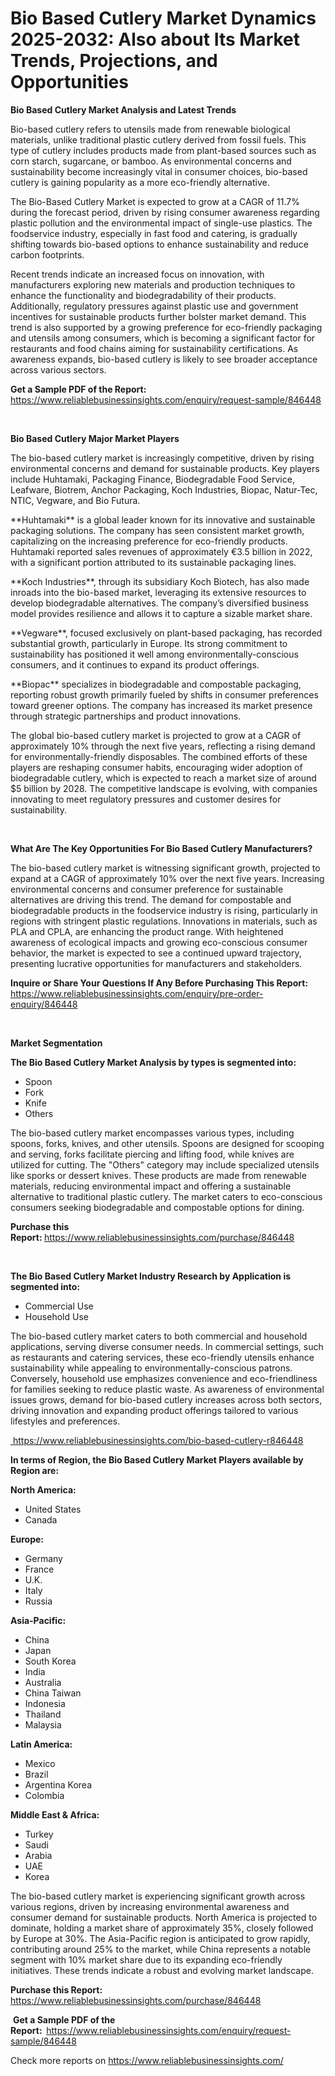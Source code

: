 <p><h1>Bio Based Cutlery Market Dynamics 2025-2032: Also about Its Market Trends, Projections, and Opportunities</h1></p><p><strong>Bio Based Cutlery Market Analysis and Latest Trends</strong></p>
<p><p>Bio-based cutlery refers to utensils made from renewable biological materials, unlike traditional plastic cutlery derived from fossil fuels. This type of cutlery includes products made from plant-based sources such as corn starch, sugarcane, or bamboo. As environmental concerns and sustainability become increasingly vital in consumer choices, bio-based cutlery is gaining popularity as a more eco-friendly alternative.</p><p>The Bio-Based Cutlery Market is expected to grow at a CAGR of 11.7% during the forecast period, driven by rising consumer awareness regarding plastic pollution and the environmental impact of single-use plastics. The foodservice industry, especially in fast food and catering, is gradually shifting towards bio-based options to enhance sustainability and reduce carbon footprints.</p><p>Recent trends indicate an increased focus on innovation, with manufacturers exploring new materials and production techniques to enhance the functionality and biodegradability of their products. Additionally, regulatory pressures against plastic use and government incentives for sustainable products further bolster market demand. This trend is also supported by a growing preference for eco-friendly packaging and utensils among consumers, which is becoming a significant factor for restaurants and food chains aiming for sustainability certifications. As awareness expands, bio-based cutlery is likely to see broader acceptance across various sectors.</p></p>
<p><strong>Get a Sample PDF of the Report:&nbsp;</strong> <a href="https://www.reliablebusinessinsights.com/enquiry/request-sample/846448?utm_campaign=3383&utm_medium=2&utm_source=Github&utm_content=ia&utm_term=04042025&utm_id=bio-based-cutlery">https://www.reliablebusinessinsights.com/enquiry/request-sample/846448</a></p>
<p>&nbsp;</p>
<p><strong>Bio Based Cutlery Major Market Players</strong></p>
<p><p>The bio-based cutlery market is increasingly competitive, driven by rising environmental concerns and demand for sustainable products. Key players include Huhtamaki, Packaging Finance, Biodegradable Food Service, Leafware, Biotrem, Anchor Packaging, Koch Industries, Biopac, Natur-Tec, NTIC, Vegware, and Bio Futura.</p><p>**Huhtamaki** is a global leader known for its innovative and sustainable packaging solutions. The company has seen consistent market growth, capitalizing on the increasing preference for eco-friendly products. Huhtamaki reported sales revenues of approximately €3.5 billion in 2022, with a significant portion attributed to its sustainable packaging lines.</p><p>**Koch Industries**, through its subsidiary Koch Biotech, has also made inroads into the bio-based market, leveraging its extensive resources to develop biodegradable alternatives. The company’s diversified business model provides resilience and allows it to capture a sizable market share.</p><p>**Vegware**, focused exclusively on plant-based packaging, has recorded substantial growth, particularly in Europe. Its strong commitment to sustainability has positioned it well among environmentally-conscious consumers, and it continues to expand its product offerings.</p><p>**Biopac** specializes in biodegradable and compostable packaging, reporting robust growth primarily fueled by shifts in consumer preferences toward greener options. The company has increased its market presence through strategic partnerships and product innovations.</p><p>The global bio-based cutlery market is projected to grow at a CAGR of approximately 10% through the next five years, reflecting a rising demand for environmentally-friendly disposables. The combined efforts of these players are reshaping consumer habits, encouraging wider adoption of biodegradable cutlery, which is expected to reach a market size of around $5 billion by 2028. The competitive landscape is evolving, with companies innovating to meet regulatory pressures and customer desires for sustainability.</p></p>
<p>&nbsp;</p>
<p><strong>What Are The Key Opportunities For Bio Based Cutlery Manufacturers?</strong></p>
<p><p>The bio-based cutlery market is witnessing significant growth, projected to expand at a CAGR of approximately 10% over the next five years. Increasing environmental concerns and consumer preference for sustainable alternatives are driving this trend. The demand for compostable and biodegradable products in the foodservice industry is rising, particularly in regions with stringent plastic regulations. Innovations in materials, such as PLA and CPLA, are enhancing the product range. With heightened awareness of ecological impacts and growing eco-conscious consumer behavior, the market is expected to see a continued upward trajectory, presenting lucrative opportunities for manufacturers and stakeholders.</p></p>
<p><strong>Inquire or Share Your Questions If Any Before Purchasing This Report:</strong> <a href="https://www.reliablebusinessinsights.com/enquiry/pre-order-enquiry/846448?utm_campaign=3383&utm_medium=2&utm_source=Github&utm_content=ia&utm_term=04042025&utm_id=bio-based-cutlery">https://www.reliablebusinessinsights.com/enquiry/pre-order-enquiry/846448</a></p>
<p>&nbsp;</p>
<p><strong>Market Segmentation</strong></p>
<p><strong>The Bio Based Cutlery Market Analysis by types is segmented into:</strong></p>
<p><ul><li>Spoon</li><li>Fork</li><li>Knife</li><li>Others</li></ul></p>
<p><p>The bio-based cutlery market encompasses various types, including spoons, forks, knives, and other utensils. Spoons are designed for scooping and serving, forks facilitate piercing and lifting food, while knives are utilized for cutting. The "Others" category may include specialized utensils like sporks or dessert knives. These products are made from renewable materials, reducing environmental impact and offering a sustainable alternative to traditional plastic cutlery. The market caters to eco-conscious consumers seeking biodegradable and compostable options for dining.</p></p>
<p><strong>Purchase this Report:&nbsp;</strong><a href="https://www.reliablebusinessinsights.com/purchase/846448?utm_campaign=3383&utm_medium=2&utm_source=Github&utm_content=ia&utm_term=04042025&utm_id=bio-based-cutlery">https://www.reliablebusinessinsights.com/purchase/846448</a></p>
<p>&nbsp;</p>
<p><strong>The Bio Based Cutlery Market Industry Research by Application is segmented into:</strong></p>
<p><ul><li>Commercial Use</li><li>Household Use</li></ul></p>
<p><p>The bio-based cutlery market caters to both commercial and household applications, serving diverse consumer needs. In commercial settings, such as restaurants and catering services, these eco-friendly utensils enhance sustainability while appealing to environmentally-conscious patrons. Conversely, household use emphasizes convenience and eco-friendliness for families seeking to reduce plastic waste. As awareness of environmental issues grows, demand for bio-based cutlery increases across both sectors, driving innovation and expanding product offerings tailored to various lifestyles and preferences.</p></p>
<p><a href="https://www.reliablebusinessinsights.com/bio-based-cutlery-r846448?utm_campaign=3383&utm_medium=2&utm_source=Github&utm_content=ia&utm_term=04042025&utm_id=bio-based-cutlery">&nbsp;https://www.reliablebusinessinsights.com/bio-based-cutlery-r846448</a></p>
<p><strong>In terms of Region, the Bio Based Cutlery Market Players available by Region are:</strong></p>
<p>
    <p> <strong> North America: </strong>
        <ul>
            <li>United States</li>
            <li>Canada</li>
        </ul>
        </p> 
    <p> <strong> Europe: </strong>
        <ul>
            <li>Germany</li>
            <li>France</li>
            <li>U.K.</li>
            <li>Italy</li>
            <li>Russia</li>
        </ul>
        </p> 
    <p> <strong> Asia-Pacific: </strong>
        <ul>
            <li>China</li>
            <li>Japan</li>
            <li>South Korea</li>
            <li>India</li>
            <li>Australia</li>
            <li>China Taiwan</li>
            <li>Indonesia</li>
            <li>Thailand</li>
            <li>Malaysia</li>
        </ul>
        </p> 
    <p> <strong> Latin America: </strong>
        <ul>
            <li>Mexico</li>
            <li>Brazil</li>
            <li>Argentina Korea</li>
            <li>Colombia</li>
        </ul>
        </p> 
    <p> <strong> Middle East & Africa: </strong>
        <ul>
            <li>Turkey</li>
            <li>Saudi</li>
            <li>Arabia</li>
            <li>UAE</li>
            <li>Korea</li>
        </ul>
    </p>
    </p>
<p><p>The bio-based cutlery market is experiencing significant growth across various regions, driven by increasing environmental awareness and consumer demand for sustainable products. North America is projected to dominate, holding a market share of approximately 35%, closely followed by Europe at 30%. The Asia-Pacific region is anticipated to grow rapidly, contributing around 25% to the market, while China represents a notable segment with 10% market share due to its expanding eco-friendly initiatives. These trends indicate a robust and evolving market landscape.</p></p>
<p><strong>Purchase this Report: </strong><a href="https://www.reliablebusinessinsights.com/purchase/846448?utm_campaign=3383&utm_medium=2&utm_source=Github&utm_content=ia&utm_term=04042025&utm_id=bio-based-cutlery">https://www.reliablebusinessinsights.com/purchase/846448</a></p>
<p>&nbsp;<strong>Get a Sample PDF of the Report:&nbsp;&nbsp;</strong><a href="https://www.reliablebusinessinsights.com/enquiry/request-sample/846448?utm_campaign=3383&utm_medium=2&utm_source=Github&utm_content=ia&utm_term=04042025&utm_id=bio-based-cutlery">https://www.reliablebusinessinsights.com/enquiry/request-sample/846448</a></p>
<p><strong></strong></p>
<p>Check more reports on <a href="https://www.reliablebusinessinsights.com/?utm_campaign=3383&utm_medium=2&utm_source=Github&utm_content=ia&utm_term=04042025&utm_id=bio-based-cutlery">https://www.reliablebusinessinsights.com/</a></p>